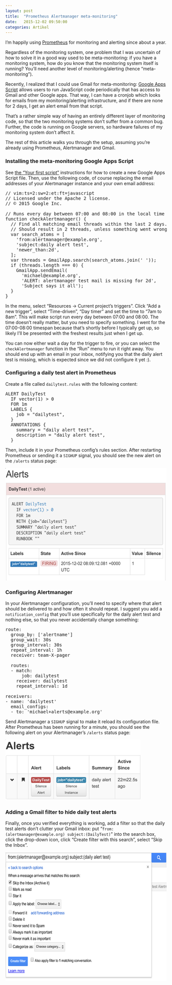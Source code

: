 ```yaml
---
layout: post
title:  "Prometheus Alertmanager meta-monitoring"
date:   2015-12-02 09:50:00
categories: Artikel
---
```


<p>
I’m happily using <a href="http://prometheus.io/">Prometheus</a> for monitoring
and alerting since about a year.
</p>

<p>
Regardless of the monitoring system, one problem that I was uncertain of how to
solve it in a good way used to be meta-monitoring: if you have a monitoring
system, how do you know that the monitoring system itself is running? You’ll
need another level of monitoring/alerting (hence “meta-monitoring”).
</p>

<p>
Recently, I realized that I could use Gmail for meta-monitoring: <a
href="https://www.google.com/script/start/">Google Apps Script</a> allows users
to run JavaScript code periodically that has access to Gmail and other Google
apps. That way, I can have a cronjob which looks for emails from my
monitoring/alerting infrastructure, and if there are none for 2 days, I get an
alert email from that script.
</p>

<p>
That’s a rather simple way of having an entirely different layer of monitoring
code, so that the two monitoring systems don’t suffer from a common bug.
Further, the code is running on Google servers, so hardware failures of my
monitoring system don’t affect it.
</p>

<p>
The rest of this article walks you through the setup, assuming you’re already
using Prometheus, Alertmanager and Gmail.
</p>

<h3>Installing the meta-monitoring Google Apps Script</h3>

<p>
See <a
href="https://developers.google.com/apps-script/overview#your_first_script">the
“Your first script”</a> instructions for how to create a new Google Apps Script
file. Then, use the following code, of course replacing the email addresses of
your Alertmanager instance and your own email address:
</p>

<pre>
// vim:ts=2:sw=2:et:ft=javascript
// Licensed under the Apache 2 license.
// © 2015 Google Inc.

// Runs every day between 07:00 and 08:00 in the local time zone.
function checkAlertmanager() {
  // Find all matching email threads within the last 2 days.
  // Should result in 2 threads, unless something went wrong.
  var search_atoms = [
    'from:alertmanager@example.org',
    'subject:daily alert test',
    'newer_than:2d',
  ];
  var threads = GmailApp.search(search_atoms.join(' '));
  if (threads.length === 0) {
    GmailApp.sendEmail(
      'michael@example.org',
      'ALERT: alertmanager test mail is missing for 2d',
      'Subject says it all');
  }
}
</pre>

<p>
In the menu, select “Resources → Current project’s triggers”. Click “Add a new
trigger”, select “Time-driven”, “Day timer” and set the time to “7am to 8am”.
This will make script run every day between 07:00 and 08:00. The time doesn’t
really matter, but you need to specify something. I went for the 07:00-08:00
timespan because that’s shortly before I typically get up, so likely I’ll be
presented with the freshest results just when I get up.
</p>

<p>
You can now either wait a day for the trigger to fire, or you can select the
<code>checkAlertmanager</code> function in the “Run” menu to run it right away.
You should end up with an email in your inbox, notifying you that the daily
alert test is missing, which is expected since we did not configure it yet :).
</p>

<h3>Configuring a daily test alert in Prometheus</h3>

<p>
Create a file called <code>dailytest.rules</code> with the following content:
</p>

<pre>
ALERT DailyTest
  IF vector(1) > 0
  FOR 1m
  LABELS {
    job = "dailytest",
  }
  ANNOTATIONS {
    summary = "daily alert test",
    description = "daily alert test",
  }
</pre>

<p>
Then, include it in your Prometheus config’s rules section. After restarting
Prometheus or sending it a <code>SIGHUP</code> signal, you should see the new
alert on the <code>/alerts</code> status page:
</p>

<img src="/Bilder/prometheus-daily-alert-lores.png" srcset="/Bilder/prometheus-daily-alert.png 2x" width="545" height="350" alt="prometheus daily alert">

<h3>Configuring Alertmanager</h3>

<p>
In your Alertmanager configuration, you’ll need to specify where that alert
should be delivered to and how often it should repeat. I suggest you add a
<code>notification_config</code> that you’ll use specifically for the daily
alert test and nothing else, so that you never accidentally change something:
</p>

<pre>
route:
  group_by: ['alertname']
  group_wait: 30s
  group_interval: 30s
  repeat_interval: 1h
  receiver: team-X-pager

  routes:
  - match:
      job: dailytest
    receiver: dailytest
    repeat_interval: 1d

receivers:
- name: 'dailytest'
  email_configs:
  - to: 'michael+alerts@example.org'
</pre>

<p>
Send Alertmanager a <code>SIGHUP</code> signal to make it reload its
configuration file. After Prometheus has been running for a minute, you should
see the following alert on your Alertmanager’s <code>/alerts</code> status
page:
</p>

<img src="/Bilder/alertmanager-daily-alert-lores.png" srcset="/Bilder/alertmanager-daily-alert.png 2x" width="422" height="189" alt="prometheus alertmanager alert">

<h3>Adding a Gmail filter to hide daily test alerts</h3>

<p>
Finally, once you verified everything is working, add a filter so that the
daily test alerts don’t clutter your Gmail inbox: put
“<code>from:(alertmanager@example.org) subject:(DailyTest)</code>” into
the search box, click the drop-down icon, click “Create filter with this
search”, select “Skip the Inbox”.
</p>

<img src="/Bilder/gmail-alert-filter-lores.png" srcset="/Bilder/gmail-alert-filter.png 2x" width="653" height="400" alt="gmail filter screenshot">
